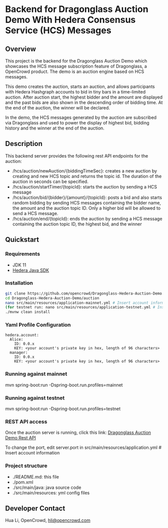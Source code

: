 # Backend for Dragonglass Auction Demo With Hedera Consensus Service (HCS) Messages

## Overview
This project is the backend for the Dragonglass Auction Demo which showcases the HCS message subscription feature of Dragonglass, a OpenCrowd product.
The demo is an auction engine based on HCS messages.  

This demo creates the auction, starts an auction, and allows participants with Hedera Hashgraph accounts to bid in tiny bars in a time-limited auction. 
After auction start, the highest bidder and the amount are displayed and the past bids are also shown in the descending order of bidding time. 
At the end of the auction, the winner will be declared.  

In the demo, the HCS messages generated by the auction are subscribed via Dragonglass and used to power the display of highest bid, bidding history and the winner at the end of the auction.  

## Description
This backend server provides the following rest API endpoints for the auction:  

- /hcs/auction/newAuction/{biddingTimeSec}: creates a new auction by creating and new 
HCS topic and returns the topic id. The duration of the auction in seconds can be specified.
- /hcs/auction/startTimer/{topicId}: starts the auction by sending a HCS message
- /hcs/auction/bid/{bidder}/{amount}/{topicId}: posts a bid and also starts random bidding 
  by sending HCS messages containing the bidder name, the amount and the auction topic ID. 
  Only a higher bid will be allowed to send a HCS message.
- /hcs/auction/end/{topicId}: ends the auction by sending a HCS message containing the 
  auction topic ID, the highest bid, and the winner

## Quickstart

### Requirements

- JDK 11
- [Hedera Java SDK](https://github.com/hashgraph/hedera-sdk-java.git)

### Installation
```bash
git clone https://github.com/opencrowd/Dragonglass-Hedera-Auction-Demo.git
cd Dragonglass-Hedera-Auction-Demo/auction
nano src/main/resources/application-mainnet.yml # Insert account information
(for testnet run: nano src/main/resources/application-testnet.yml # Insert account information)
./mvnw clean install
```
### Yaml Profile Configuration
```text
hedera.account:
  Alice:
    ID: 0.0.x
    KEY: <your account's private key in hex, length of 96 characters>
  manager:
    ID: 0.0.x
    KEY: <your account's private key in hex, length of 96 characters>
```
### Running against mainnet
mvn spring-boot:run -Dspring-boot.run.profiles=mainnet

### Running against testnet
mvn spring-boot:run -Dspring-boot.run.profiles=testnet

### REST API access
Once the auction server is running, click this link: 
[Dragonglass Auction Demo Rest API](http://localhost:8081/swagger-ui.html#/)

To change the port, edit server.port in src/main/resources/application.yml # Insert account information

### Project structure
- ./README.md: this file
- ./pom.xml
- ./src/main/java: java source code
- ./src/main/resources: yml config files

## Developer Contact
Hua Li, OpenCrowd, hli@opencrowd.com

